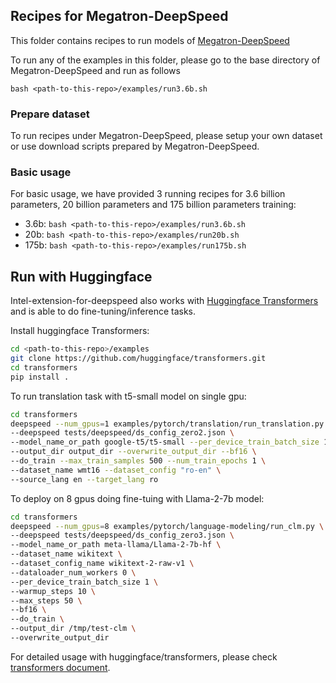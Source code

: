 ## Recipes for Megatron-DeepSpeed
This folder contains recipes to run models of [Megatron-DeepSpeed](https://github.com/microsoft/Megatron-DeepSpeed)

To run any of the examples in this folder, please go to the base directory of Megatron-DeepSpeed and run as follows

```bash <path-to-this-repo>/examples/run3.6b.sh```

### Prepare dataset

To run recipes under Megatron-DeepSpeed, please setup your own dataset or use download scripts prepared by Megatron-DeepSpeed.

### Basic usage

For basic usage, we have provided 3 running recipes for 3.6 billion parameters, 20 billion parameters and 175 billion parameters training:

* 3.6b:     ```bash <path-to-this-repo>/examples/run3.6b.sh```
* 20b:      ```bash <path-to-this-repo>/examples/run20b.sh```
* 175b:     ```bash <path-to-this-repo>/examples/run175b.sh```

## Run with Huggingface
Intel-extension-for-deepspeed also works with [Huggingface Transformers](https://github.com/huggingface/transformers) and is able to do fine-tuning/inference tasks.

Install huggingface Transformers:
```bash
cd <path-to-this-repo>/examples
git clone https://github.com/huggingface/transformers.git
cd transformers
pip install .
```

To run translation task with t5-small model on single gpu:
```bash
cd transformers
deepspeed --num_gpus=1 examples/pytorch/translation/run_translation.py \
--deepspeed tests/deepspeed/ds_config_zero2.json \
--model_name_or_path google-t5/t5-small --per_device_train_batch_size 1 \
--output_dir output_dir --overwrite_output_dir --bf16 \
--do_train --max_train_samples 500 --num_train_epochs 1 \
--dataset_name wmt16 --dataset_config "ro-en" \
--source_lang en --target_lang ro
```

To deploy on 8 gpus doing fine-tuing with Llama-2-7b model:
```bash
cd transformers
deepspeed --num_gpus=8 examples/pytorch/language-modeling/run_clm.py \
--deepspeed tests/deepspeed/ds_config_zero3.json \
--model_name_or_path meta-llama/Llama-2-7b-hf \
--dataset_name wikitext \
--dataset_config_name wikitext-2-raw-v1 \
--dataloader_num_workers 0 \
--per_device_train_batch_size 1 \
--warmup_steps 10 \
--max_steps 50 \
--bf16 \
--do_train \
--output_dir /tmp/test-clm \
--overwrite_output_dir
```

For detailed usage with huggingface/transformers, please check [transformers document](https://huggingface.co/docs/transformers/en/deepspeed).
